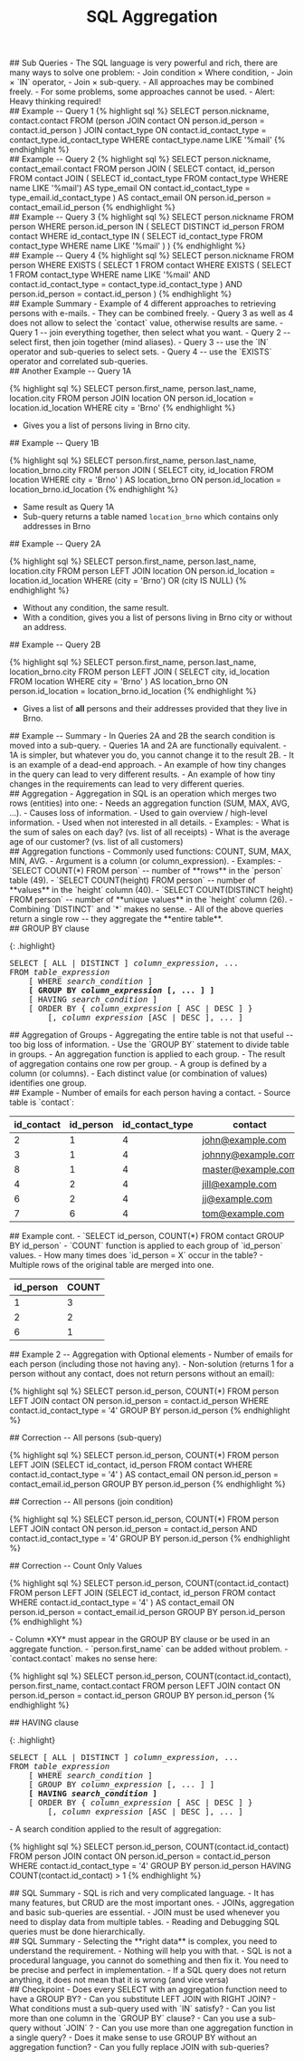 ﻿---
layout: slides
title: SQL Aggregation
description: Aggregation functions in SQL, grouping and sub-queries.
transition: slide
permalink: /slides/sql-aggregation/
redirect_from: /en/apv/slides/sql-aggregation/
---

<section markdown='1'>
## Sub Queries
- The SQL language is very powerful and rich, there are many ways to solve one problem:
    - Join condition × Where condition,
    - Join × `IN` operator,
    - Join × sub-query.
- All approaches may be combined freely.
- For some problems, some approaches cannot be used.
- Alert: Heavy thinking required!
</section>

<section markdown='1'>
## Example -- Query 1
{% highlight sql %}
SELECT person.nickname, contact.contact
FROM
  (person JOIN contact
    ON person.id_person = contact.id_person
  ) JOIN contact_type
	ON contact.id_contact_type =
      contact_type.id_contact_type
WHERE
  contact_type.name LIKE '%mail'
{% endhighlight %}
</section>

<section markdown='1'>
## Example -- Query 2
{% highlight sql %}
SELECT person.nickname, contact_email.contact
FROM
  person JOIN (
    SELECT contact, id_person FROM
      contact JOIN (
        SELECT id_contact_type FROM
          contact_type
        WHERE name LIKE '%mail') AS type_email
      ON contact.id_contact_type = type_email.id_contact_type
  ) AS contact_email
  ON person.id_person = contact_email.id_person
{% endhighlight %}
</section>

<section markdown='1'>
## Example -- Query 3
{% highlight sql %}
SELECT person.nickname FROM person
  WHERE person.id_person IN (
	SELECT DISTINCT id_person FROM contact
	WHERE id_contact_type IN (
	  SELECT id_contact_type FROM contact_type
	  WHERE name LIKE '%mail'
	)
)
{% endhighlight %}
</section>

<section markdown='1'>
## Example -- Query 4
{% highlight sql %}
SELECT person.nickname
FROM person
WHERE EXISTS (
  SELECT 1 FROM
    contact
  WHERE EXISTS (
    SELECT 1 FROM
      contact_type
    WHERE name LIKE '%mail' AND
      contact.id_contact_type = contact_type.id_contact_type
  ) AND person.id_person = contact.id_person
)
{% endhighlight %}
</section>

<section markdown='1'>
## Example Summary
- Example of 4 different approaches to retrieving persons with e-mails.
    - They can be combined freely.
- Query 3 as well as 4 does not allow to select the `contact` value, otherwise results are same.
- Query 1 -- join everything together, then select what you want.
- Query 2 -- select first, then join together (mind aliases).
- Query 3 -- use the `IN` operator and sub-queries to select sets.
- Query 4 -- use the `EXISTS` operator and correlated sub-queries.
</section>

<section markdown='1'>
## Another Example -- Query 1A

{% highlight sql %}
SELECT person.first_name, person.last_name,
  location.city
FROM
  person JOIN location
    ON person.id_location = location.id_location
WHERE city = 'Brno'
{% endhighlight %}

- Gives you a list of persons living in Brno city.
</section>

<section markdown='1'>
## Example -- Query 1B

{% highlight sql %}
SELECT person.first_name, person.last_name,
  location_brno.city
FROM person
  JOIN (
    SELECT city, id_location
	  FROM location
	  WHERE city = 'Brno'
  ) AS location_brno
ON person.id_location = location_brno.id_location
{% endhighlight %}

- Same result as Query 1A
- Sub-query returns a table named `location_brno` which contains only addresses in Brno
</section>

<section markdown='1'>
## Example -- Query 2A

{% highlight sql %}
SELECT person.first_name, person.last_name,
  location.city
FROM
  person LEFT JOIN location
  ON person.id_location = location.id_location
WHERE (city = 'Brno') OR (city IS NULL)
{% endhighlight %}

- Without any condition, the same result.
- With a condition, gives you a list of persons living in Brno city or without an address.
</section>

<section markdown='1'>
## Example -- Query 2B

{% highlight sql %}
SELECT person.first_name, person.last_name,
  location_brno.city
FROM person
  LEFT JOIN (
    SELECT city, id_location
  FROM location
    WHERE city = 'Brno'
  ) AS location_brno
ON person.id_location = location_brno.id_location
{% endhighlight %}

- Gives a list of **all** persons and their addresses provided that they live in Brno.
</section>

<section markdown='1'>
## Example -- Summary
- In Queries 2A and 2B the search condition is moved into a sub-query.
- Queries 1A and 2A are functionally equivalent.
    - 1A is simpler, but whatever you do, you cannot change it to the result 2B.
    - It is an example of a dead-end approach.
- An example of how tiny changes in the query can lead to very different results.
- An example of how tiny changes in the requirements can lead to very different queries.
</section>

<section markdown='1'>
## Aggregation
- Aggregation in SQL is an operation which merges two rows (entities) into one:
    - Needs an aggregation function (SUM, MAX, AVG, ...).
    - Causes loss of information.
- Used to gain overview / high-level information.
- Used when not interested in all details.
- Examples:
    - What is the sum of sales on each day? (vs. list of all receipts)
    - What is the average age of our customer? (vs. list of all customers)
</section>

<section markdown='1'>
## Aggregation functions
- Commonly used functions: COUNT, SUM, MAX, MIN, AVG.
- Argument is a column (or column_expression).
- Examples:
    - `SELECT COUNT(*) FROM person` -- number of **rows** in the `person` table (49).
    - `SELECT COUNT(height) FROM person` -- number of **values** in the `height` column (40).
    - `SELECT COUNT(DISTINCT height) FROM person` -- number of **unique values** in the `height` column (26).
    - Combining `DISTINCT` and `*` makes no sense.
- All of the above queries return a single row -- they aggregate the **entire table**.
</section>

<section markdown='1'>
## GROUP BY clause

{: .highlight}
<pre>
SELECT [ ALL | DISTINCT ] <em>column_expression</em>, ...
FROM <em>table_expression</em>
    [ WHERE <em>search_condition</em> ]
    <strong>[ GROUP BY <em>column_expression</em> [, ... ] ]</strong>
    [ HAVING <em>search_condition</em> ]
    [ ORDER BY { <em>column_expression</em> [ ASC | DESC ] }
        [, <em>column_expression</em> [ASC | DESC ], ... ]
</pre>
</section>

<section markdown='1'>
## Aggregation of Groups
- Aggregating the entire table is not that useful -- too big loss of information.
- Use the `GROUP BY` statement to divide table in groups.
    - An aggregation function is applied to each group.
    - The result of aggregation contains one row per group.
    - A group is defined by a column (or columns).
    - Each distinct value (or combination of values) identifies one group.
</section>

<section markdown='1'>
## Example
- Number of emails for each person having a contact.
- Source table is `contact`:

| id\_contact | id\_person | id\_contact\_type | contact        |
|------------|-----------|-----------------|--------------------|
| 2          | 1         | 4               | john@example.com   |
| 3          | 1         | 4               | johnny@example.com |
| 8          | 1         | 4               | master@example.com |
| 4          | 2         | 4               | jill@example.com   |
| 6          | 2         | 4               | jj@example.com     |
| 7          | 6         | 4               | tom@example.com    |

</section>

<section markdown='1'>
## Example cont.
- `SELECT id_person, COUNT(*) FROM contact GROUP BY id_person`
- `COUNT` function is applied to each group of `id_person` values.
    - How many times does `id_person = X` occur in the table?
    - Multiple rows of the original table are merged into one.

| id\_person | COUNT |
|-----------|-------|
| 1         | 3     |
| 2         | 2     |
| 6         | 1     |

</section>

<section markdown='1'>
## Example 2 -- Aggregation with Optional elements
- Number of emails for each person (including those not having any).
- Non-solution (returns 1 for a person without any contact, does not return persons without an email):

{% highlight sql %}
SELECT person.id_person, COUNT(*)
    FROM person LEFT JOIN contact
    ON person.id_person = contact.id_person
WHERE contact.id_contact_type = '4'
GROUP BY person.id_person
{% endhighlight %}
</section>

<section markdown='1'>
## Correction -- All persons (sub-query)

{% highlight sql %}
SELECT person.id_person, COUNT(*)
FROM person LEFT JOIN
    (SELECT id_contact, id_person FROM contact
    WHERE contact.id_contact_type = '4'
    ) AS contact_email
  ON person.id_person = contact_email.id_person
GROUP BY person.id_person
{% endhighlight %}
</section>

<section markdown='1'>
## Correction -- All persons (join condition)

{% highlight sql %}
SELECT person.id_person, COUNT(*)
  FROM person LEFT JOIN contact
  ON person.id_person = contact.id_person
    AND contact.id_contact_type = '4'
GROUP BY person.id_person
{% endhighlight %}
</section>

<section markdown='1'>
## Correction -- Count Only Values

{% highlight sql %}
SELECT person.id_person,
  COUNT(contact.id_contact)
FROM person LEFT JOIN
    (SELECT id_contact, id_person FROM contact
    WHERE contact.id_contact_type = '4'
    ) AS contact_email
  ON person.id_person = contact_email.id_person
GROUP BY person.id_person
{% endhighlight %}
</section>


<section markdown='1'>
- Column *XY* must appear in the GROUP BY clause or be used in an aggregate function.
- `person.first_name` can be added without problem.
- `contact.contact` makes no sense here:

{% highlight sql %}
SELECT person.id_person, COUNT(contact.id_contact),
  person.first_name, contact.contact
FROM person LEFT JOIN contact
  ON person.id_person = contact.id_person
GROUP BY person.id_person
{% endhighlight %}
</section>

<section markdown='1'>
## HAVING clause

{: .highlight}
<pre>
SELECT [ ALL | DISTINCT ] <em>column_expression</em>, ...
FROM <em>table_expression</em>
    [ WHERE <em>search_condition</em> ]
    [ GROUP BY <em>column_expression</em> [, ... ] ]
    <strong>[ HAVING <em>search_condition</em> ]</strong>
    [ ORDER BY { <em>column_expression</em> [ ASC | DESC ] }
        [, <em>column_expression</em> [ASC | DESC ], ... ]
</pre>
</section>

<section markdown='1'>
- A search condition applied to the result of aggregation:

{% highlight sql %}
SELECT person.id_person, COUNT(contact.id_contact)
    FROM person JOIN contact
    ON person.id_person = contact.id_person
WHERE contact.id_contact_type = '4'
GROUP BY person.id_person
HAVING COUNT(contact.id_contact) > 1
{% endhighlight %}
</section>

<section markdown='1'>
## SQL Summary
- SQL is rich and very complicated language.
- It has many features, but CRUD are the most important ones.
- JOINs, aggregation and basic sub-queries are essential.
- JOIN must be used whenever you need to display data from multiple tables.
- Reading and Debugging SQL queries must be done hierarchically.
</section>

<section markdown='1'>
## SQL Summary
- Selecting the **right data** is complex, you need to understand the requirement.
    - Nothing will help you with that.
    - SQL is not a procedural language, you cannot do something and then fix it. You
    need to be precise and perfect in implementation.
- If a SQL query does not return anything, it does not mean that it is wrong (and vice versa)
</section>

<section markdown='1'>
## Checkpoint
- Does every SELECT with an aggregation function need to have a GROUP BY?
- Can you substitute LEFT JOIN with RIGHT JOIN?
- What conditions must a sub-query used with `IN` satisfy?
- Can you list more than one column in the `GROUP BY` clause?
- Can you use a sub-query without `JOIN` ?
- Can you use more than one aggregation function in a single query?
- Does it make sense to use GROUP BY without an aggregation function?
- Can you fully replace JOIN with sub-queries?
</section>

